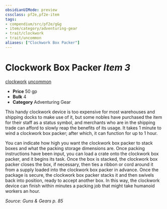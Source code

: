 ```yaml
---
obsidianUIMode: preview
cssclass: pf2e,pf2e-item
tags:
- compendium/src/pf2e/g&g
- item/category/adventuring-gear
- trait/clockwork
- trait/uncommon
aliases: ["Clockwork Box Packer"]
---
```

# Clockwork Box Packer *Item 3*  
[clockwork](rules/traits/clockwork-g-g.md "Clockwork  Trait")  [uncommon](rules/traits/uncommon.md "Uncommon Rarity Trait")  

- **Price** 50 gp
- **Bulk** 4
- **Category** Adventuring Gear

This handy clockwork device is too expensive for most warehouses and shipping docks to make use of it, but some nobles have purchased the item for their staff as a status symbol, and merchants who are in the shipping trade can afford to slowly reap the benefits of its usage. It takes 1 minute to wind a clockwork box packer; after which, it can function for up to 1 hour.

You can indicate how high you want the clockwork box packer to stack boxes and what the packing storage dimensions are. Once packing instructions have been input, you can load a crate onto the clockwork box packer, and it begins its task. Once the box is stacked, the clockwork box packer closes the box, if necessary, then ties a ribbon or cord around it from a supply loaded into the clockwork box packer in advance. Once the package is secure, the clockwork box packer stacks it and then swivels back into position, ready to accept another box. In this way, the clockwork device can finish within minutes a packing job that might take humanoid workers an hour.

*Source: Guns & Gears p. 85*